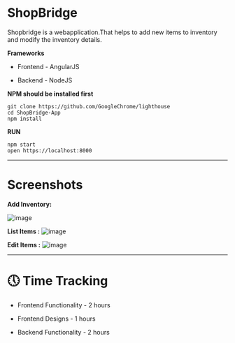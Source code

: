 # ShopBridge

Shopbridge is a webapplication.That helps to add new items to inventory and modify the inventory details.

**Frameworks**

   * Frontend - AngularJS
   
   * Backend - NodeJS

**NPM should be installed first**

    git clone https://github.com/GoogleChrome/lighthouse
    cd ShopBridge-App
    npm install



 **RUN**

    npm start
    open https://localhost:8000

-------------------------------------------------------------------
 # Screenshots

**Add Inventory:**

![image](https://user-images.githubusercontent.com/40335849/120881293-a3258c00-c5ed-11eb-8c81-7ba2deb1e5f1.png)


**List Items :**
![image](https://user-images.githubusercontent.com/40335849/120881390-70c85e80-c5ee-11eb-8d41-62c192c5475a.png)


**Edit Items :**
![image](https://user-images.githubusercontent.com/40335849/120881450-c3097f80-c5ee-11eb-9120-05b62f1bde55.png)

------------------------------------------------------------------

# 🕔 Time Tracking

* Frontend Functionality - 2 hours

* Frontend Designs - 1 hours

* Backend  Functionality - 2 hours

